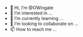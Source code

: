 - 👋 Hi, I’m @OWingate
- 👀 I’m interested in ...
- 🌱 I’m currently learning ...
- 💞️ I’m looking to collaborate on ...
- 📫 How to reach me ...

<!---
OWingate/OWingate is a ✨ special ✨ repository because its `README.md` (this file) appears on your GitHub profile.
You can click the Preview link to take a look at your changes.
--->
